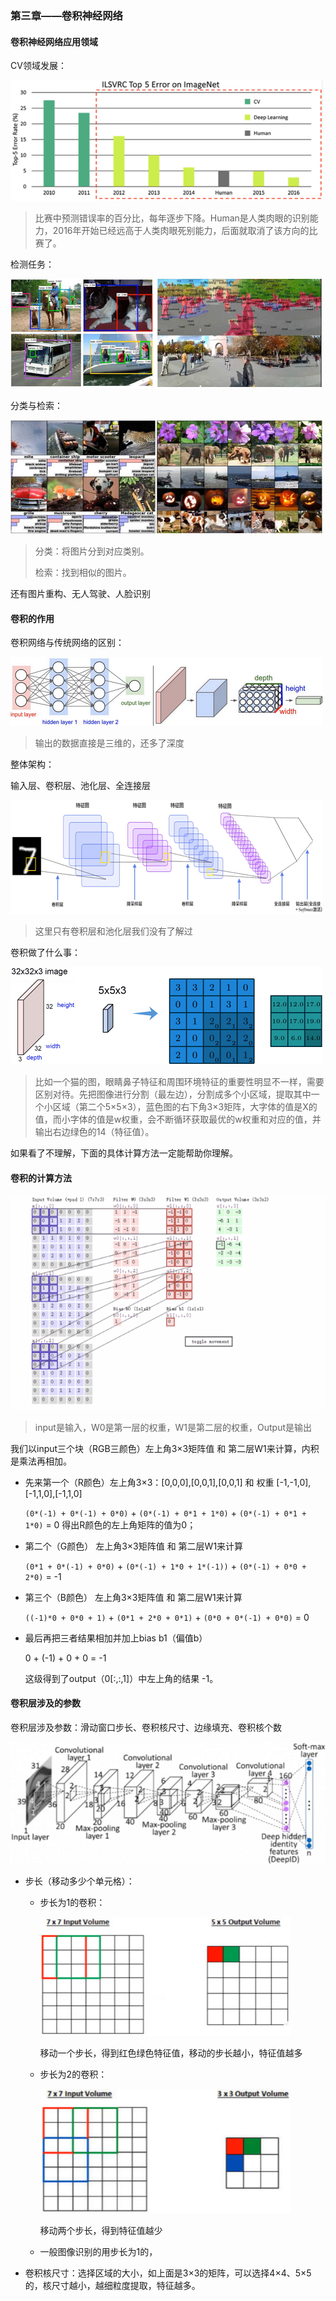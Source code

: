 ### 第三章——卷积神经网络

#### 卷积神经网络应用领域

CV领域发展：

![1609377452885](assets/1609377452885.png)

> 比赛中预测错误率的百分比，每年逐步下降。Human是人类肉眼的识别能力，2016年开始已经远高于人类肉眼死别能力，后面就取消了该方向的比赛了。

检测任务：

![1609377623695](assets/1609377623695.png)

分类与检索：

![1609377675754](assets/1609377675754.png)

> 分类：将图片分到对应类别。
>
> 检索：找到相似的图片。

还有图片重构、无人驾驶、人脸识别



#### 卷积的作用

卷积网络与传统网络的区别：

![1609378885963](assets/1609378885963.png)

> 输出的数据直接是三维的，还多了深度

整体架构：

输入层、卷积层、池化层、全连接层

![1609378970489](assets/1609378970489.png)

> 这里只有卷积层和池化层我们没有了解过

卷积做了什么事：

![1609379061067](assets/1609379061067.png)

> 比如一个猫的图，眼睛鼻子特征和周围环境特征的重要性明显不一样，需要区别对待。先把图像进行分割（最左边），分割成多个小区域，提取其中一个小区域（第二个5×5×3），蓝色图的右下角3×3矩阵，大字体的值是X的值，而小字体的值是w权重，会不断循环获取最优的w权重和对应的值，并输出右边绿色的14（特征值）。

如果看了不理解，下面的具体计算方法一定能帮助你理解。



#### 卷积的计算方法

![202012310000](assets/202012310000.gif)

> input是输入，W0是第一层的权重，W1是第二层的权重，Output是输出

我们以input三个块（RGB三颜色）左上角3×3矩阵值 和 第二层W1来计算，内积是乘法再相加。

- 先来第一个（R颜色）左上角3×3：[0,0,0],[0,0,1],[0,0,1] 和 权重 [-1,-1,0],[-1,1,0],[-1,1,0]

  `(0*(-1) + 0*(-1) + 0*0)` + `(0*(-1) + 0*1 + 1*0)` + `(0*(-1) + 0*1 + 1*0)` = 0 得出R颜色的左上角矩阵的值为0；

- 第二个（G颜色） 左上角3×3矩阵值 和 第二层W1来计算

  `(0*1 + 0*(-1) + 0*0)` + `(0*(-1) + 1*0 + 1*(-1))` + `(0*(-1) + 0*0 + 2*0)` = -1

- 第三个（B颜色） 左上角3×3矩阵值 和 第二层W1来计算

  `((-1)*0 + 0*0 + 1)` + `(0*1 + 2*0 + 0*1)` + `(0*0 + 0*(-1) + 0*0)` = 0

- 最后再把三者结果相加并加上bias b1（偏值b）

  0 + (-1) + 0 + 0 = -1

  这级得到了output（0[:,:,1]）中左上角的结果 -1。



#### 卷积层涉及的参数

卷积层涉及参数：滑动窗口步长、卷积核尺寸、边缘填充、卷积核个数

![1609382597717](assets/1609382597717.png)

- 步长（移动多少个单元格）：

  - 步长为1的卷积：

    ![1609382708847](assets/1609382708847.png)

    移动一个步长，得到红色绿色特征值，移动的步长越小，特征值越多

  - 步长为2的卷积：

    ![1609382724744](assets/1609382724744.png)

    移动两个步长，得到特征值越少

  - 一般图像识别的用步长为1的，

- 卷积核尺寸：选择区域的大小，如上面是3×3的矩阵，可以选择4×4、5×5的，核尺寸越小，越细粒度提取，特征越多。

